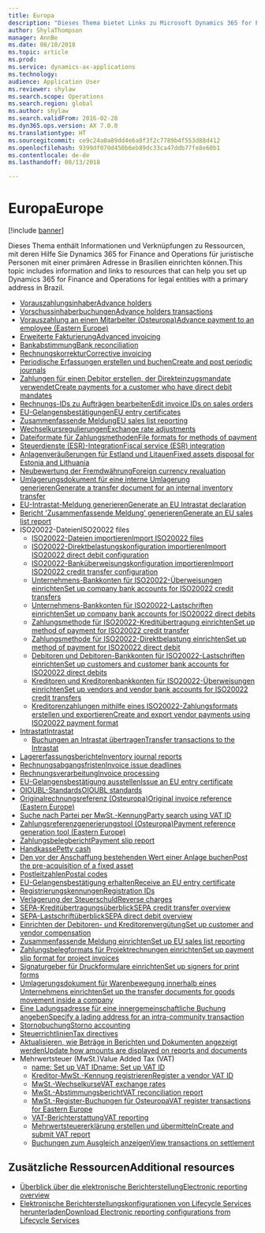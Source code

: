 ```yaml
---
title: Europa
description: "Dieses Thema bietet Links zu Microsoft Dynamics 365 for Finance and Operations-Dokumentationsressourcen für Europa."
author: ShylaThompson
manager: AnnBe
ms.date: 08/10/2018
ms.topic: article
ms.prod: 
ms.service: dynamics-ax-applications
ms.technology: 
audience: Application User
ms.reviewer: shylaw
ms.search.scope: Operations
ms.search.region: global
ms.author: shylaw
ms.search.validFrom: 2016-02-28
ms.dyn365.ops.version: AX 7.0.0
ms.translationtype: HT
ms.sourcegitcommit: ce9c24a0a89dd4e6a0f3f2c7789b4f553d88d412
ms.openlocfilehash: 9399df070d450b6eb89dc33ca47ddb77fe8e60b1
ms.contentlocale: de-de
ms.lasthandoff: 08/13/2018

---
```


# <a name="europe"></a><span data-ttu-id="62797-103">Europa</span><span class="sxs-lookup"><span data-stu-id="62797-103">Europe</span></span> 

[!include [banner](../includes/banner.md)]

<span data-ttu-id="62797-104">Dieses Thema enthält Informationen und Verknüpfungen zu Ressourcen, mit deren Hilfe Sie Dynamics 365 for Finance and Operations für juristische Personen mit einer primären Adresse in Brasilien einrichten können.</span><span class="sxs-lookup"><span data-stu-id="62797-104">This topic includes information and links to resources that can help you set up Dynamics 365 for Finance and Operations for legal entities with a primary address in Brazil.</span></span> 

- [<span data-ttu-id="62797-105">Vorauszahlungsinhaber</span><span class="sxs-lookup"><span data-stu-id="62797-105">Advance holders</span></span>](emea-advance-holders.md)
 - [<span data-ttu-id="62797-106">Vorschussinhaberbuchungen</span><span class="sxs-lookup"><span data-stu-id="62797-106">Advance holders transactions</span></span>](emea-advance-holders-transactions.md)
 - [<span data-ttu-id="62797-107">Vorauszahlung an einen Mitarbeiter (Osteuropa)</span><span class="sxs-lookup"><span data-stu-id="62797-107">Advance payment to an employee (Eastern Europe)</span></span>](tasks/advance-payment-employee.md)
- [<span data-ttu-id="62797-108">Erweiterte Fakturierung</span><span class="sxs-lookup"><span data-stu-id="62797-108">Advanced invoicing</span></span>](emea-advance-invoice.md)
- [<span data-ttu-id="62797-109">Bankabstimmung</span><span class="sxs-lookup"><span data-stu-id="62797-109">Bank reconciliation</span></span>](emea-bank-reconciliation.md)
- [<span data-ttu-id="62797-110">Rechnungskorrektur</span><span class="sxs-lookup"><span data-stu-id="62797-110">Corrective invoicing</span></span>](emea-corrective-invoice.md)
- [<span data-ttu-id="62797-111">Periodische Erfassungen erstellen und buchen</span><span class="sxs-lookup"><span data-stu-id="62797-111">Create and post periodic journals</span></span>](emea-create-post-periodic-journals.md)
- [<span data-ttu-id="62797-112">Zahlungen für einen Debitor erstellen, der Direkteinzugsmandate verwendet</span><span class="sxs-lookup"><span data-stu-id="62797-112">Create payments for a customer who have direct debit mandates</span></span>](tasks/create-payments-customers-who-have-direct-debit-mandates.md)
- [<span data-ttu-id="62797-113">Rechnungs-IDs zu Aufträgen bearbeiten</span><span class="sxs-lookup"><span data-stu-id="62797-113">Edit invoice IDs on sales orders</span></span>](emea-edit-invoice-id-sales-orders.md)
- [<span data-ttu-id="62797-114">EU-Gelangensbestätigungen</span><span class="sxs-lookup"><span data-stu-id="62797-114">EU entry certificates</span></span>](emea-entry-certificates.md)
- [<span data-ttu-id="62797-115">Zusammenfassende Meldung</span><span class="sxs-lookup"><span data-stu-id="62797-115">EU sales list reporting</span></span>](emea-eu-sales-list.md)
- [<span data-ttu-id="62797-116">Wechselkursregulierungen</span><span class="sxs-lookup"><span data-stu-id="62797-116">Exchange rate adjustments</span></span>](emea-exchange-rate-adjustments.md)
- [<span data-ttu-id="62797-117">Dateiformate für Zahlungsmethoden</span><span class="sxs-lookup"><span data-stu-id="62797-117">File formats for methods of payment</span></span>](emea-select-file-formats-for-the-method-of-payments.md)
- [<span data-ttu-id="62797-118">Steuerdienste (ESR)-Integration</span><span class="sxs-lookup"><span data-stu-id="62797-118">Fiscal service (ESR) integration</span></span>](emea-fiscal-service-integration.md)
- [<span data-ttu-id="62797-119">Anlagenveräußerungen für Estland und Litauen</span><span class="sxs-lookup"><span data-stu-id="62797-119">Fixed assets disposal for Estonia and Lithuania</span></span>](emea-credit-note-reverse-fixed-asset-sale.md)
- [<span data-ttu-id="62797-120">Neubewertung der Fremdwährung</span><span class="sxs-lookup"><span data-stu-id="62797-120">Foreign currency revaluation</span></span>](emea-foreign-currency-revaluation.md)
- [<span data-ttu-id="62797-121">Umlagerungsdokument für eine interne Umlagerung generieren</span><span class="sxs-lookup"><span data-stu-id="62797-121">Generate a transfer document for an internal inventory transfer</span></span>](tasks/transfer-document-internal-inventory-transfer.md)
- [<span data-ttu-id="62797-122">EU-Intrastat-Meldung generieren</span><span class="sxs-lookup"><span data-stu-id="62797-122">Generate an EU Intrastat declaration</span></span>](tasks/eur-00002-eu-intrastat-declaration.md)
- [<span data-ttu-id="62797-123">Bericht 'Zusammenfassende Meldung' generieren</span><span class="sxs-lookup"><span data-stu-id="62797-123">Generate an EU sales list report</span></span>](tasks/eur-00011-eu-sales-list-report.md)
- <span data-ttu-id="62797-124">ISO20022-Dateien</span><span class="sxs-lookup"><span data-stu-id="62797-124">ISO20022 files</span></span>
  - [<span data-ttu-id="62797-125">ISO20022-Dateien importieren</span><span class="sxs-lookup"><span data-stu-id="62797-125">Import ISO20022 files</span></span>](emea-ISO20022-file-formats.md)
  - [<span data-ttu-id="62797-126">ISO20022-Direktbelastungskonfiguration importieren</span><span class="sxs-lookup"><span data-stu-id="62797-126">Import ISO20022 direct debit configuration</span></span>](tasks/import-iso20022-direct-debit-configuration.md)
  - [<span data-ttu-id="62797-127">ISO20022-Banküberweisungskonfiguration importieren</span><span class="sxs-lookup"><span data-stu-id="62797-127">Import ISO20022 credit transfer configuration</span></span>](tasks/import-iso20022-credit-transfer-configuration.md)
  - [<span data-ttu-id="62797-128">Unternehmens-Bankkonten für ISO20022-Überweisungen einrichten</span><span class="sxs-lookup"><span data-stu-id="62797-128">Set up company bank accounts for ISO20022 credit transfers</span></span>](tasks/set-up-company-bank-accounts-iso20022-credit-transfers.md)
  - [<span data-ttu-id="62797-129">Unternehmens-Bankkonten für ISO20022-Lastschriften einrichten</span><span class="sxs-lookup"><span data-stu-id="62797-129">Set up company bank accounts for ISO20022 direct debits</span></span>](tasks/set-up-company-bank-accounts-iso20022-direct-debits.md)
  - [<span data-ttu-id="62797-130">Zahlungsmethode für ISO20022-Kreditübertragung einrichten</span><span class="sxs-lookup"><span data-stu-id="62797-130">Set up method of payment for ISO20022 credit transfer</span></span>](tasks/set-up-method-payment-iso20022-credit-transfer.md)
  - [<span data-ttu-id="62797-131">Zahlungsmethode für ISO20022-Direktbelastung einrichten</span><span class="sxs-lookup"><span data-stu-id="62797-131">Set up method of payment for ISO20022 direct debit</span></span>](tasks/setup-method-payment-iso20022-direct-debit.md)
  - [<span data-ttu-id="62797-132">Debitoren und Debitoren-Bankkonten für ISO20022-Lastschriften einrichten</span><span class="sxs-lookup"><span data-stu-id="62797-132">Set up customers and customer bank accounts for ISO20022 direct debits</span></span>](tasks/set-up-bank-accounts-iso20022-direct-debits.md)
  - [<span data-ttu-id="62797-133">Kreditoren und Kreditorenbankkonten für ISO20022-Überweisungen einrichten</span><span class="sxs-lookup"><span data-stu-id="62797-133">Set up vendors and vendor bank accounts for ISO20022 credit transfers</span></span>](tasks/set-up-vendor-iso20022-credit-transfers.md)
  - [<span data-ttu-id="62797-134">Kreditorenzahlungen mithilfe eines ISO20022-Zahlungsformats erstellen und exportieren</span><span class="sxs-lookup"><span data-stu-id="62797-134">Create and export vendor payments using ISO20022 payment format</span></span>](tasks/create-export-vendor-payments-iso20022-payment-format.md)
- [<span data-ttu-id="62797-135">Intrastat</span><span class="sxs-lookup"><span data-stu-id="62797-135">Intrastat</span></span>](emea-intrastat.md)
  - [<span data-ttu-id="62797-136">Buchungen an Intrastat übertragen</span><span class="sxs-lookup"><span data-stu-id="62797-136">Transfer transactions to the Intrastat</span></span>](tasks/transfer-transactions-intrastat.md)
- [<span data-ttu-id="62797-137">Lagererfassungsberichte</span><span class="sxs-lookup"><span data-stu-id="62797-137">Inventory journal reports</span></span>](emea-set-up-report-inventory-journal-names.md)
- [<span data-ttu-id="62797-138">Rechnungsabgangsfristen</span><span class="sxs-lookup"><span data-stu-id="62797-138">Invoice issue deadlines</span></span>](emea-invoice-issue-deadline.md)
- [<span data-ttu-id="62797-139">Rechnungsverarbeitung</span><span class="sxs-lookup"><span data-stu-id="62797-139">Invoice processing</span></span>](emea-invoice-processing.md)
- [<span data-ttu-id="62797-140">EU-Gelangensbestätigung ausstellen</span><span class="sxs-lookup"><span data-stu-id="62797-140">Issue an EU entry certificate</span></span>](tasks/eur-00012-issue-eu-entry-certificate.md)
- [<span data-ttu-id="62797-141">OIOUBL-Standards</span><span class="sxs-lookup"><span data-stu-id="62797-141">OIOUBL standards</span></span>](emea-oioubl-standards-electronic-invoicing.md)
- [<span data-ttu-id="62797-142">Originalrechnungsreferenz (Osteuropa)</span><span class="sxs-lookup"><span data-stu-id="62797-142">Original invoice reference (Eastern Europe)</span></span>](tasks/ee-00004-original-invoice-reference.md)
- [<span data-ttu-id="62797-143">Suche nach Partei per MwSt.-Kennung</span><span class="sxs-lookup"><span data-stu-id="62797-143">Party search using VAT ID</span></span>](tasks/eur-00015-party-search-vat-id.md)
- [<span data-ttu-id="62797-144">Zahlungsreferenzgenerierungstool (Osteuropa)</span><span class="sxs-lookup"><span data-stu-id="62797-144">Payment reference generation tool (Eastern Europe)</span></span>](tasks/ee-00015-payment-reference-generation-tool.md)
- [<span data-ttu-id="62797-145">Zahlungsbelegbericht</span><span class="sxs-lookup"><span data-stu-id="62797-145">Payment slip report</span></span>](emea-eur-payment-slip-report-giro.md)
- [<span data-ttu-id="62797-146">Handkasse</span><span class="sxs-lookup"><span data-stu-id="62797-146">Petty cash</span></span>](emea-petty-cash.md)
- [<span data-ttu-id="62797-147">Den vor der Anschaffung bestehenden Wert einer Anlage buchen</span><span class="sxs-lookup"><span data-stu-id="62797-147">Post the pre-acquisition of a fixed asset</span></span>](emea-pre-acquisition-acquisition-fixed-asset.md)
- [<span data-ttu-id="62797-148">Postleitzahlen</span><span class="sxs-lookup"><span data-stu-id="62797-148">Postal codes</span></span>](emea-import-create-postal-codes-manually.md)
- [<span data-ttu-id="62797-149">EU-Gelangensbestätigung erhalten</span><span class="sxs-lookup"><span data-stu-id="62797-149">Receive an EU entry certificate</span></span>](tasks/eur-00012-receive-eu-entry-certificate.md)
- [<span data-ttu-id="62797-150">Registrierungskennungen</span><span class="sxs-lookup"><span data-stu-id="62797-150">Registration IDs</span></span>](emea-registration-ids.md)
- [<span data-ttu-id="62797-151">Verlagerung der Steuerschuld</span><span class="sxs-lookup"><span data-stu-id="62797-151">Reverse charges</span></span>](emea-reverse-charge.md)
- [<span data-ttu-id="62797-152">SEPA-Kreditübertragungsüberblick</span><span class="sxs-lookup"><span data-stu-id="62797-152">SEPA credit transfer overview</span></span>](../accounts-payable/sepa-credit-transfer.md)
- [<span data-ttu-id="62797-153">SEPA-Lastschriftüberblick</span><span class="sxs-lookup"><span data-stu-id="62797-153">SEPA direct debit overview</span></span>](../accounts-receivable/sepa-direct-debit-overview.md)
- [<span data-ttu-id="62797-154">Einrichten der Debitoren- und Kreditorenvergütung</span><span class="sxs-lookup"><span data-stu-id="62797-154">Set up customer and vendor compensation</span></span>](emea-compensation-customer-vendor-transactions.md)
- [<span data-ttu-id="62797-155">Zusammenfassende Meldung einrichten</span><span class="sxs-lookup"><span data-stu-id="62797-155">Set up EU sales list reporting</span></span>](tasks/eur-00011-eu-sales-list-reporting.md)
- [<span data-ttu-id="62797-156">Zahlungsbelegformats für Projektrechnungen einrichten</span><span class="sxs-lookup"><span data-stu-id="62797-156">Set up payment slip format for project invoices</span></span>](tasks/set-up-payment-slip-format-project-invoices.md)
- [<span data-ttu-id="62797-157">Signaturgeber für Druckformulare einrichten</span><span class="sxs-lookup"><span data-stu-id="62797-157">Set up signers for print forms</span></span>](emea-set-up-signers-for-printing-forms.md)
- [<span data-ttu-id="62797-158">Umlagerungsdokument für Warenbewegung innerhalb eines Unternehmens einrichten</span><span class="sxs-lookup"><span data-stu-id="62797-158">Set up the transfer documents for goods movement inside a company</span></span>](tasks/set-up-transfer-documents-goods-movement-inside-company.md)
- [<span data-ttu-id="62797-159">Eine Ladungsadresse für eine innergemeinschaftliche Buchung angeben</span><span class="sxs-lookup"><span data-stu-id="62797-159">Specify a lading address for an intra-community transaction</span></span>](tasks/eur-00002-specify-lading-address-intra-community.md)
- [<span data-ttu-id="62797-160">Stornobuchung</span><span class="sxs-lookup"><span data-stu-id="62797-160">Storno accounting</span></span>](emea-storno.md)
- [<span data-ttu-id="62797-161">Steuerrichtlinien</span><span class="sxs-lookup"><span data-stu-id="62797-161">Tax directives</span></span>](emea-tax-directives.md)
- [<span data-ttu-id="62797-162">Aktualisieren, wie Beträge in Berichten und Dokumenten angezeigt werden</span><span class="sxs-lookup"><span data-stu-id="62797-162">Update how amounts are displayed on reports and documents</span></span>](emea-amount-printing-forms.md)
- <span data-ttu-id="62797-163">Mehrwertsteuer (MwSt.)</span><span class="sxs-lookup"><span data-stu-id="62797-163">Value Added Tax (VAT)</span></span>
  - [<span data-ttu-id="62797-164">name: Set up VAT ID</span><span class="sxs-lookup"><span data-stu-id="62797-164">name: Set up VAT ID</span></span>](tasks/eur-00015-vat-id.md)
  - [<span data-ttu-id="62797-165">Kreditor-MwSt.-Kennung registrieren</span><span class="sxs-lookup"><span data-stu-id="62797-165">Register a vendor VAT ID</span></span>](tasks/eur-00015-registration-vendor-vat-id.md)
  - [<span data-ttu-id="62797-166">MwSt.-Wechselkurse</span><span class="sxs-lookup"><span data-stu-id="62797-166">VAT exchange rates</span></span>](emea-vat-exchange-rate.md)
  - [<span data-ttu-id="62797-167">MwSt.-Abstimmungsbericht</span><span class="sxs-lookup"><span data-stu-id="62797-167">VAT reconciliation report</span></span>](tasks/eur-00018-vat-reconciliation-report.md)
  - [<span data-ttu-id="62797-168">MwSt.-Register-Buchungen für Osteuropa</span><span class="sxs-lookup"><span data-stu-id="62797-168">VAT register transactions for Eastern Europe</span></span>](emea-vat-register-transactions.md)
  - [<span data-ttu-id="62797-169">VAT-Berichterstattung</span><span class="sxs-lookup"><span data-stu-id="62797-169">VAT reporting</span></span>](emea-vat-reporting.md)
  - [<span data-ttu-id="62797-170">Mehrwertsteuererklärung erstellen und übermitteln</span><span class="sxs-lookup"><span data-stu-id="62797-170">Create and submit VAT report</span></span>](tasks/create-submit-vat-report.md)
  - [<span data-ttu-id="62797-171">Buchungen zum Ausgleich anzeigen</span><span class="sxs-lookup"><span data-stu-id="62797-171">View transactions on settlement</span></span>](emea-transactions-settlement-form.md)

## <a name="additional-resources"></a><span data-ttu-id="62797-172">Zusätzliche Ressourcen</span><span class="sxs-lookup"><span data-stu-id="62797-172">Additional resources</span></span>

- [<span data-ttu-id="62797-173">Überblick über die elektronische Berichterstellung</span><span class="sxs-lookup"><span data-stu-id="62797-173">Electronic reporting overview</span></span>](../../dev-itpro/analytics/general-electronic-reporting.md)
- [<span data-ttu-id="62797-174">Elektronische Berichterstellungskonfigurationen von Lifecycle Services herunterladen</span><span class="sxs-lookup"><span data-stu-id="62797-174">Download Electronic reporting configurations from Lifecycle Services</span></span>](../../dev-itpro/analytics/download-electronic-reporting-configuration-lcs.md)



